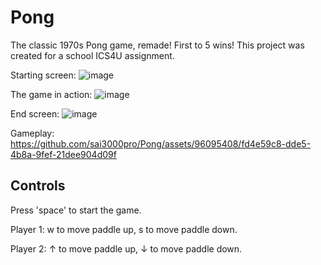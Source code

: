 # Pong
The classic 1970s Pong game, remade! First to 5 wins!
This project was created for a school ICS4U assignment.

Starting screen:
![image](https://github.com/sai3000pro/Pong/assets/96095408/23d85688-aadc-44bc-8468-9525406aa044)

The game in action:
 ![image](https://github.com/sai3000pro/Pong/assets/96095408/727c8c23-228e-41e6-b13c-38c3c817a797)

End screen:
![image](https://github.com/sai3000pro/Pong/assets/96095408/df76475f-07fa-4782-9268-cd0699dd25e3)

Gameplay:
https://github.com/sai3000pro/Pong/assets/96095408/fd4e59c8-dde5-4b8a-9fef-21dee904d09f

## Controls

Press 'space' to start the game.

Player 1: w to move paddle up, s to move paddle down.

Player 2: ↑ to move paddle up, ↓ to move paddle down.
